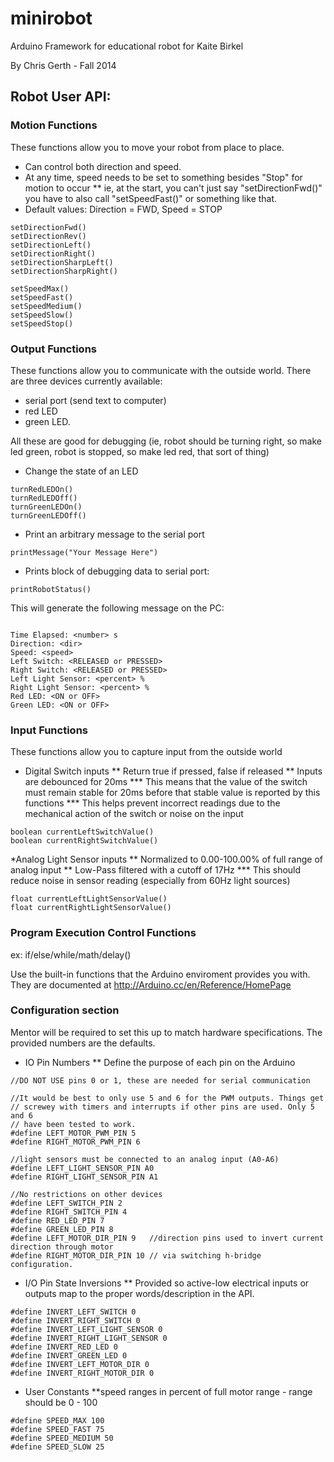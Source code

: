minirobot
=========

Arduino Framework for educational robot for Kaite Birkel

By Chris Gerth - Fall 2014

Robot User API:
--------------

### Motion Functions 

These functions allow you to move your robot from place to place.

* Can control both direction and speed.
* At any time, speed needs to be set to something besides "Stop" for motion to occur
** ie, at the start, you can't just say "setDirectionFwd()" you have to also call "setSpeedFast()" or something like that.
* Default values: Direction = FWD, Speed = STOP
~~~~~~~~~~~~~~~~~~~~~~~~~~~~~~~~~~~~~~~~~~~~~~~~~~~~~~~~~~~~~~~~~~~~~~~~~~~
setDirectionFwd()
setDirectionRev()
setDirectionLeft()
setDirectionRight()
setDirectionSharpLeft()
setDirectionSharpRight()

setSpeedMax()
setSpeedFast()
setSpeedMedium()
setSpeedSlow()
setSpeedStop()
~~~~~~~~~~~~~~~~~~~~~~~~~~~~~~~~~~~~~~~~~~~~~~~~~~~~~~~~~~~~~~~~~~~~~~~~~~~

### Output Functions

These functions allow you to communicate with the outside world. There are three devices currently available:

* serial port (send text to computer) 
* red LED
* green LED.
  
All these are good for debugging (ie, robot should be turning right, so make led green, robot is stopped, so make led red, that sort of thing)

* Change the state of an LED
~~~~~~~~~~~~~~~~~~~~~~~~~~~~~~~~~~~~~~~~~~~~~~~~~~~~~~~~~~~~~~~~~~~~~~~~~~~
turnRedLEDOn()
turnRedLEDOff()
turnGreenLEDOn()
turnGreenLEDOff()
~~~~~~~~~~~~~~~~~~~~~~~~~~~~~~~~~~~~~~~~~~~~~~~~~~~~~~~~~~~~~~~~~~~~~~~~~~~

* Print an arbitrary message to the serial port
~~~~~~~~~~~~~~~~~~~~~~~~~~~~~~~~~~~~~~~~~~~~~~~~~~~~~~~~~~~~~~~~~~~~~~~~~~~
printMessage("Your Message Here")
~~~~~~~~~~~~~~~~~~~~~~~~~~~~~~~~~~~~~~~~~~~~~~~~~~~~~~~~~~~~~~~~~~~~~~~~~~~

* Prints block of debugging data to serial port:
~~~~~~~~~~~~~~~~~~~~~~~~~~~~~~~~~~~~~~~~~~~~~~~~~~~~~~~~~~~~~~~~~~~~~~~~~~~
printRobotStatus()
~~~~~~~~~~~~~~~~~~~~~~~~~~~~~~~~~~~~~~~~~~~~~~~~~~~~~~~~~~~~~~~~~~~~~~~~~~~
This will generate the following message on the PC:
~~~~~~~~~~~~~~~~~~~~~~~~~~~~~~~~~~~~~~~~~~~~~~~~~~~~~~~~~~~~~~~~~~~~~~~~~~~

Time Elapsed: <number> s
Direction: <dir>
Speed: <speed>
Left Switch: <RELEASED or PRESSED>
Right Switch: <RELEASED or PRESSED>
Left Light Sensor: <percent> %
Right Light Sensor: <percent> %
Red LED: <ON or OFF>
Green LED: <ON or OFF>

~~~~~~~~~~~~~~~~~~~~~~~~~~~~~~~~~~~~~~~~~~~~~~~~~~~~~~~~~~~~~~~~~~~~~~~~~~~

### Input Functions

These functions allow you to capture input from the outside world

* Digital Switch inputs
** Return true if pressed, false if released
** Inputs are debounced for 20ms
*** This means that the value of the switch must remain stable for 20ms before that stable value is reported by this functions
*** This helps prevent incorrect readings due to the mechanical action of the switch or noise on the input
~~~~~~~~~~~~~~~~~~~~~~~~~~~~~~~~~~~~~~~~~~~~~~~~~~~~~~~~~~~~~~~~~~~~~~~~~~~
boolean currentLeftSwitchValue() 
boolean currentRightSwitchValue()
~~~~~~~~~~~~~~~~~~~~~~~~~~~~~~~~~~~~~~~~~~~~~~~~~~~~~~~~~~~~~~~~~~~~~~~~~~~

*Analog Light Sensor inputs
** Normalized to 0.00-100.00% of full range of analog input
** Low-Pass filtered with a cutoff of 17Hz
*** This should reduce noise in sensor reading (especially from 60Hz light sources)
~~~~~~~~~~~~~~~~~~~~~~~~~~~~~~~~~~~~~~~~~~~~~~~~~~~~~~~~~~~~~~~~~~~~~~~~~~~
float currentLeftLightSensorValue()
float currentRightLightSensorValue()
~~~~~~~~~~~~~~~~~~~~~~~~~~~~~~~~~~~~~~~~~~~~~~~~~~~~~~~~~~~~~~~~~~~~~~~~~~~

### Program Execution Control Functions
  
ex: if/else/while/math/delay()  

Use the built-in functions that the Arduino enviroment provides you with. 
They are documented at http://Arduino.cc/en/Reference/HomePage


### Configuration section 

Mentor will be required to set this up to match hardware specifications. The provided numbers are the defaults.

* IO Pin Numbers
** Define the purpose of each pin on the Arduino
~~~~~~~~~~~~~~~~~~~~~~~~~~~~~~~~~~~~~~~~~~~~~~~~~~~~~~~~~~~~~~~~~~~~~~~~~~~
//DO NOT USE pins 0 or 1, these are needed for serial communication

//It would be best to only use 5 and 6 for the PWM outputs. Things get
// screwey with timers and interrupts if other pins are used. Only 5 and 6
// have been tested to work.
#define LEFT_MOTOR_PWM_PIN 5
#define RIGHT_MOTOR_PWM_PIN 6

//light sensors must be connected to an analog input (A0-A6)
#define LEFT_LIGHT_SENSOR_PIN A0
#define RIGHT_LIGHT_SENSOR_PIN A1

//No restrictions on other devices
#define LEFT_SWITCH_PIN 2
#define RIGHT_SWITCH_PIN 4
#define RED_LED_PIN 7
#define GREEN_LED_PIN 8
#define LEFT_MOTOR_DIR_PIN 9   //direction pins used to invert current direction through motor
#define RIGHT_MOTOR_DIR_PIN 10 // via switching h-bridge configuration.
~~~~~~~~~~~~~~~~~~~~~~~~~~~~~~~~~~~~~~~~~~~~~~~~~~~~~~~~~~~~~~~~~~~~~~~~~~~

* I/O Pin State Inversions
** Provided so active-low electrical inputs or outputs map to the proper words/description in the API.
~~~~~~~~~~~~~~~~~~~~~~~~~~~~~~~~~~~~~~~~~~~~~~~~~~~~~~~~~~~~~~~~~~~~~~~~~~~
#define INVERT_LEFT_SWITCH 0
#define INVERT_RIGHT_SWITCH 0
#define INVERT_LEFT_LIGHT_SENSOR 0
#define INVERT_RIGHT_LIGHT_SENSOR 0
#define INVERT_RED_LED 0
#define INVERT_GREEN_LED 0
#define INVERT_LEFT_MOTOR_DIR 0
#define INVERT_RIGHT_MOTOR_DIR 0
~~~~~~~~~~~~~~~~~~~~~~~~~~~~~~~~~~~~~~~~~~~~~~~~~~~~~~~~~~~~~~~~~~~~~~~~~~~

* User Constants
**speed ranges in percent of full motor range - range should be 0 - 100
~~~~~~~~~~~~~~~~~~~~~~~~~~~~~~~~~~~~~~~~~~~~~~~~~~~~~~~~~~~~~~~~~~~~~~~~~~~
#define SPEED_MAX 100
#define SPEED_FAST 75
#define SPEED_MEDIUM 50
#define SPEED_SLOW 25
~~~~~~~~~~~~~~~~~~~~~~~~~~~~~~~~~~~~~~~~~~~~~~~~~~~~~~~~~~~~~~~~~~~~~~~~~~~